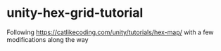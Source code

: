 # unity-hex-grid-tutorial
Following https://catlikecoding.com/unity/tutorials/hex-map/ with a few modifications along the way
